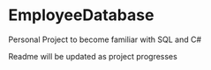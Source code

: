 # EmployeeDatabase
Personal Project to become familiar with SQL and C#

Readme will be updated as project progresses 